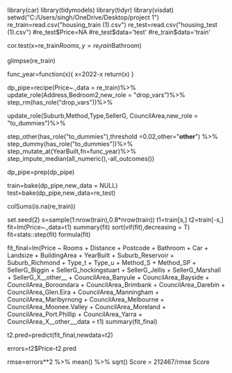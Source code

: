 library(car)
library(tidymodels)
library(tidyr)
library(visdat)
setwd("C:/Users/singh/OneDrive/Desktop/project 1")
re_train=read.csv("housing_train (1).csv")
re_test=read.csv("housing_test (1).csv")
#re_test$Price=NA
#re_test$data='test'
#re_train$data='train'

cor.test(x=re_train$Rooms,y=re_train$Bathroom)


glimpse(re_train)

func_year=function(x){
  x=2022-x
  return(x)
}


dp_pipe=recipe(Price~.,data = re_train)%>%
  update_role(Address,Bedroom2,new_role = "drop_vars")%>%
  step_rm(has_role("drop_vars"))%>%
  
 
  update_role(Suburb,Method,Type,SellerG,
              CouncilArea,new_role =  "to_dummies")%>%
   
  step_other(has_role("to_dummies"),threshold =0.02,other="__other__") %>%
  step_dummy(has_role("to_dummies"))%>%
  step_mutate_at(YearBuilt,fn=func_year)%>%
  step_impute_median(all_numeric(),-all_outcomes())

dp_pipe=prep(dp_pipe)



train=bake(dp_pipe,new_data = NULL)
test=bake(dp_pipe,new_data=re_test)

colSums(is.na(re_train))


set.seed(2)
s=sample(1:nrow(train),0.8*nrow(train))
t1=train[s,]
t2=train[-s,]
fit=lm(Price~.,data=t1)
summary(fit)
sort(vif(fit),decreasing = T)
fit=stats::step(fit)
formula(fit)

fit_final=lm(Price ~ Rooms + Distance + Postcode + Bathroom + Car + Landsize + 
               BuildingArea + YearBuilt + Suburb_Reservoir + Suburb_Richmond + 
               Type_t + Type_u + Method_S + Method_SP +  
               SellerG_Biggin + SellerG_hockingstuart + SellerG_Jellis + 
               SellerG_Marshall  + SellerG_X__other__ + CouncilArea_Banyule + 
               CouncilArea_Bayside + CouncilArea_Boroondara + CouncilArea_Brimbank + 
               CouncilArea_Darebin + CouncilArea_Glen.Eira + 
               CouncilArea_Manningham + CouncilArea_Maribyrnong + CouncilArea_Melbourne + 
               CouncilArea_Moonee.Valley + CouncilArea_Moreland + CouncilArea_Port.Phillip + 
                CouncilArea_Yarra + CouncilArea_X__other__,data = t1)
summary(fit_final)

t2.pred=predict(fit_final,newdata=t2)

errors=t2$Price-t2.pred

rmse=errors**2 %>% mean() %>% sqrt()
Score = 212467/rmse
Score
###
